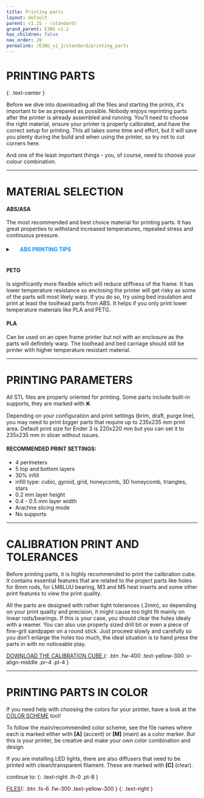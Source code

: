 ```yaml
---
title: Printing parts
layout: default
parent: v1.2S - (standard)
grand_parent: E3NG v1.2
has_children: false
nav_order: 20
permalink: /E3NG_v1_2/standard/printing_parts
---
```

# PRINTING PARTS
{: .text-center }

Before we dive into downloading all the files and starting the prints, it's important to be as prepared as possible. Nobody enjoys reprinting parts after the printer is already assembled and running. You'll need to choose the right material, ensure your printer is properly calibrated, and have the correct setup for printing. This all takes some time and effort, but it will save you plenty during the build and when using the printer, so try not to cut corners here.

And one of the least important things - you, of course, need to choose your colour combination.

---
# MATERIAL SELECTION

#### ABS/ASA
The most recommended and best choice material for printing parts. It has great properties to withstand increased temperatures, repeated stress and continuous pressure.
<details>
    <summary><h4 style="display:inline-block;margin-left:1.5em;margin-top:0.4em;color:#0096FF"> ABS PRINTING TIPS </h4></summary>
<ol style="margin-left:2em;font-size:14px">
<li>Use enclosure! - the best and the most effective step, even if you use some temporary solution to help eliminating drafts and increasing the ambient air temperature.</li>
<li>Use draft shield - without enclosure, draft shield will help to separate the cold air from the part itself. Draft shield may help even in enclosure when the air temperature is not high enough.</li>
<li>Clean the build plate - no alcohol wiping, use warm water with a dish soap and rub the build plate thoroughly. Wash it well too. Using rough side of the sponge helps.</li>
<li>Clamp your build plate - for magnetic flexible build plates. Your magnet may not be as strong as it used to be and bigger parts can lift the plate corners. Clamp the edges/corners of the build plate to the bed.</li>
<li>Use brim or mouse ears for better adhesion to the build plate.</li>
<li>Less is more - play with the print settings, you may need to decrease the fan speed and print speed.</li>
<li>More is more - try increasing the hotend temperature to properly melt the filament. Try increasing the bed temperature for better sticking parts and hotter environment for the print.</li>
<li>Use ABS+, ASA or a different brand - some filaments are more prone to warping, ASA overall tends to warp less. Do your research or testing to find better filament for you that could warp less.</li>
<li>Use adhesive - if your parts still don't stick to the surface, use some kind of bed adhesive suitable for ABS.</li>
<li>Avoid printing big parts, build the upgraded frame version with 2040 aluminium extrusions, build the "stock E3" or metal bed carriage.</li>
</ol>
</details>

#### PETG
Is significantly more flexible which will reduce stiffness of the frame. It has lower temperature resistance so enclosing the printer will get risky as some of the parts will most likely warp. If you do so, try using bed insulation and print at least the toolhead parts from ABS. It helps if you only print lower temperature materials like PLA and PETG.

#### PLA
Can be used on an open frame printer but not with an enclosure as the parts will definitely warp. The toolhead and bed
carriage should still be printer with higher temperature resistant material.

---
# PRINTING PARAMETERS

All STL files are properly oriented for printing. Some parts include built-in supports, they are marked with ❌.

Depending on your configuration and print settings (brim, draft, purge line), you may need to print bigger parts that require up to 235x235 mm print area. Default print size for Ender 3 is 220x220 mm but you can set it to 235x235 mm in slicer without issues.

#### RECOMMENDED PRINT SETTINGS:
<ul>
<li>4 perimeters</li>
<li>5 top and bottom layers</li>
<li>30% infill</li>
<li>infill type: cubic, gyroid, grid, honeycomb, 3D honeycomb, triangles, stars</li>
<li>0.2 mm layer height</li>
<li>0.4 - 0.5 mm layer width</li>
<li>Arachne slicing mode</li>
<li>No supports</li>
</ul>

---
# CALIBRATION PRINT AND TOLERANCES

Before printing parts, it is highly recommended to print the calibration cube. It contains essential features that are related to the project parts like holes for 8mm rods, for LM8LUU bearing, M3 and M5 heat inserts and some other print features to view the print quality.

All the parts are designed with rather tight tolerances (.2mm), so depending on your print quality and precision, it might cause too tight fit mainly on linear rods/bearings. If this is your case, you should clear the holes idealy with a reamer. You can also use properly sized drill bit or even a piece of fine-grit sandpaper on a round stick. Just proceed slowly and carefully so you don’t enlarge the holes too much, the ideal situation is to hand press the parts in with no noticeable play.

[DOWNLOAD THE CALIBRATION CUBE.]{: .btn .fw-400 .text-yellow-300 .v-align-middle .pr-4 .pl-4 }

---
# PRINTING PARTS IN COLOR

If you need help with choosing the colors for your printer, have a look at the [COLOR SCHEME] tool!

To follow the main/recommended color scheme, see the file names where each is marked either with **[A]** (accent) or **[M]** (main) as a color marker. But this is your printer, be creative and make your own color combination and design.

If you are installing LED lights, there are also diffusers that need to be printed with clean/transparent filament. These are marked with **[C]** (clear).

continue to:
{: .text-right .lh-0 .pt-8 }

[FILES]{: .btn .fs-6 .fw-300 .text-yellow-300 }
{: .text-right }

[COLOR SCHEME]: https://rh3d.xyz/E3NG_v1_2/color_scheme
[DOWNLOAD THE CALIBRATION CUBE.]: https://www.printables.com/en/model/478403
[FILES]: https://rh3d.xyz/E3NG_v1_2/standard/files
